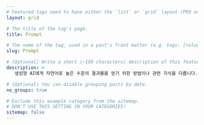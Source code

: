 ```yaml
---
# Featured tags need to have either the `list` or `grid` layout (PRO only).
layout: grid

# The title of the tag's page.
title: Prompt

# The name of the tag, used in a post's front matter (e.g. tags: [<slug>]).
slug: Prompt

# (Optional) Write a short (~150 characters) description of this featured tag.
description: >
   생성형 AI에게 자연어로 높은 수준의 결과물을 얻기 위한 방법이나 관련 지식을 다룹니다.

# (Optional) You can disable grouping posts by date.
no_groups: true

# Exclude this example category from the sitemap.
# DON'T USE THIS SETTING IN YOUR CATEGORIES!
sitemap: false
---
```

